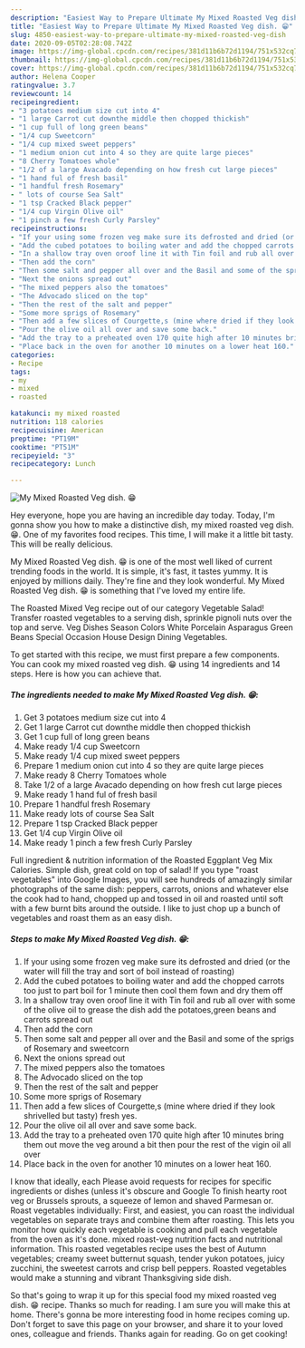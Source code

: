 ```yaml
---
description: "Easiest Way to Prepare Ultimate My Mixed Roasted Veg dish. 😁"
title: "Easiest Way to Prepare Ultimate My Mixed Roasted Veg dish. 😁"
slug: 4850-easiest-way-to-prepare-ultimate-my-mixed-roasted-veg-dish
date: 2020-09-05T02:28:08.742Z
image: https://img-global.cpcdn.com/recipes/381d11b6b72d1194/751x532cq70/my-mixed-roasted-veg-dish-😁-recipe-main-photo.jpg
thumbnail: https://img-global.cpcdn.com/recipes/381d11b6b72d1194/751x532cq70/my-mixed-roasted-veg-dish-😁-recipe-main-photo.jpg
cover: https://img-global.cpcdn.com/recipes/381d11b6b72d1194/751x532cq70/my-mixed-roasted-veg-dish-😁-recipe-main-photo.jpg
author: Helena Cooper
ratingvalue: 3.7
reviewcount: 14
recipeingredient:
- "3 potatoes medium size cut into 4"
- "1 large Carrot cut downthe middle then chopped thickish"
- "1 cup full of long green beans"
- "1/4 cup Sweetcorn"
- "1/4 cup mixed sweet peppers"
- "1 medium onion cut into 4 so they are quite large pieces"
- "8 Cherry Tomatoes whole"
- "1/2 of a large Avacado depending on how fresh cut large pieces"
- "1 hand ful of fresh basil"
- "1 handful fresh Rosemary"
- " lots of course Sea Salt"
- "1 tsp Cracked Black pepper"
- "1/4 cup Virgin Olive oil"
- "1 pinch a few fresh Curly Parsley"
recipeinstructions:
- "If your using some frozen veg make sure its defrosted and dried (or the water will fill the tray and sort of boil instead of roasting)"
- "Add the cubed potatoes to boiling water and add the chopped carrots too just to part boil for 1 minute then cool them fown and dry them off"
- "In a shallow tray oven oroof line it with Tin foil and rub all over with some of the olive oil to grease the dish add the potatoes,green beans and carrots spread out"
- "Then add the corn"
- "Then some salt and pepper all over and the Basil and some of the sprigs of Rosemary and sweetcorn"
- "Next the onions spread out"
- "The mixed peppers also the tomatoes"
- "The Advocado sliced on the top"
- "Then the rest of the salt and pepper"
- "Some more sprigs of Rosemary"
- "Then add a few slices of Courgette,s (mine where dried if they look shrivelled but tasty) fresh yes."
- "Pour the olive oil all over and save some back."
- "Add the tray to a preheated oven 170 quite high after 10 minutes bring them out move the veg around a bit then pour the rest of the vigin oil all over"
- "Place back in the oven for another 10 minutes on a lower heat 160."
categories:
- Recipe
tags:
- my
- mixed
- roasted

katakunci: my mixed roasted 
nutrition: 118 calories
recipecuisine: American
preptime: "PT19M"
cooktime: "PT51M"
recipeyield: "3"
recipecategory: Lunch

---
```



![My Mixed Roasted Veg dish. 😁](https://img-global.cpcdn.com/recipes/381d11b6b72d1194/751x532cq70/my-mixed-roasted-veg-dish-😁-recipe-main-photo.jpg)

Hey everyone, hope you are having an incredible day today. Today, I'm gonna show you how to make a distinctive dish, my mixed roasted veg dish. 😁. One of my favorites food recipes. This time, I will make it a little bit tasty. This will be really delicious.

My Mixed Roasted Veg dish. 😁 is one of the most well liked of current trending foods in the world. It is simple, it's fast, it tastes yummy. It is enjoyed by millions daily. They're fine and they look wonderful. My Mixed Roasted Veg dish. 😁 is something that I've loved my entire life.

The Roasted Mixed Veg recipe out of our category Vegetable Salad! Transfer roasted vegetables to a serving dish, sprinkle pignoli nuts over the top and serve. Veg Dishes Season Colors White Porcelain Asparagus Green Beans Special Occasion House Design Dining Vegetables.


To get started with this recipe, we must first prepare a few components. You can cook my mixed roasted veg dish. 😁 using 14 ingredients and 14 steps. Here is how you can achieve that.

<!--inarticleads1-->

##### The ingredients needed to make My Mixed Roasted Veg dish. 😁:

1. Get 3 potatoes medium size cut into 4
1. Get 1 large Carrot cut downthe middle then chopped thickish
1. Get 1 cup full of long green beans
1. Make ready 1/4 cup Sweetcorn
1. Make ready 1/4 cup mixed sweet peppers
1. Prepare 1 medium onion cut into 4 so they are quite large pieces
1. Make ready 8 Cherry Tomatoes whole
1. Take 1/2 of a large Avacado depending on how fresh cut large pieces
1. Make ready 1 hand ful of fresh basil
1. Prepare 1 handful fresh Rosemary
1. Make ready  lots of course Sea Salt
1. Prepare 1 tsp Cracked Black pepper
1. Get 1/4 cup Virgin Olive oil
1. Make ready 1 pinch a few fresh Curly Parsley


Full ingredient &amp; nutrition information of the Roasted Eggplant Veg Mix Calories. Simple dish, great cold on top of salad! If you type &#34;roast vegetables&#34; into Google Images, you will see hundreds of amazingly similar photographs of the same dish: peppers, carrots, onions and whatever else the cook had to hand, chopped up and tossed in oil and roasted until soft with a few burnt bits around the outside. I like to just chop up a bunch of vegetables and roast them as an easy dish. 

<!--inarticleads2-->

##### Steps to make My Mixed Roasted Veg dish. 😁:

1. If your using some frozen veg make sure its defrosted and dried (or the water will fill the tray and sort of boil instead of roasting)
1. Add the cubed potatoes to boiling water and add the chopped carrots too just to part boil for 1 minute then cool them fown and dry them off
1. In a shallow tray oven oroof line it with Tin foil and rub all over with some of the olive oil to grease the dish add the potatoes,green beans and carrots spread out
1. Then add the corn
1. Then some salt and pepper all over and the Basil and some of the sprigs of Rosemary and sweetcorn
1. Next the onions spread out
1. The mixed peppers also the tomatoes
1. The Advocado sliced on the top
1. Then the rest of the salt and pepper
1. Some more sprigs of Rosemary
1. Then add a few slices of Courgette,s (mine where dried if they look shrivelled but tasty) fresh yes.
1. Pour the olive oil all over and save some back.
1. Add the tray to a preheated oven 170 quite high after 10 minutes bring them out move the veg around a bit then pour the rest of the vigin oil all over
1. Place back in the oven for another 10 minutes on a lower heat 160.


I know that ideally, each Please avoid requests for recipes for specific ingredients or dishes (unless it&#39;s obscure and Google To finish hearty root veg or Brussels sprouts, a squeeze of lemon and shaved Parmesan or. Roast vegetables individually: First, and easiest, you can roast the individual vegetables on separate trays and combine them after roasting. This lets you monitor how quickly each vegetable is cooking and pull each vegetable from the oven as it&#39;s done. mixed roast-veg nutrition facts and nutritional information. This roasted vegetables recipe uses the best of Autumn vegetables; creamy sweet butternut squash, tender yukon potatoes, juicy zucchini, the sweetest carrots and crisp bell peppers. Roasted vegetables would make a stunning and vibrant Thanksgiving side dish. 

So that's going to wrap it up for this special food my mixed roasted veg dish. 😁 recipe. Thanks so much for reading. I am sure you will make this at home. There's gonna be more interesting food in home recipes coming up. Don't forget to save this page on your browser, and share it to your loved ones, colleague and friends. Thanks again for reading. Go on get cooking!
